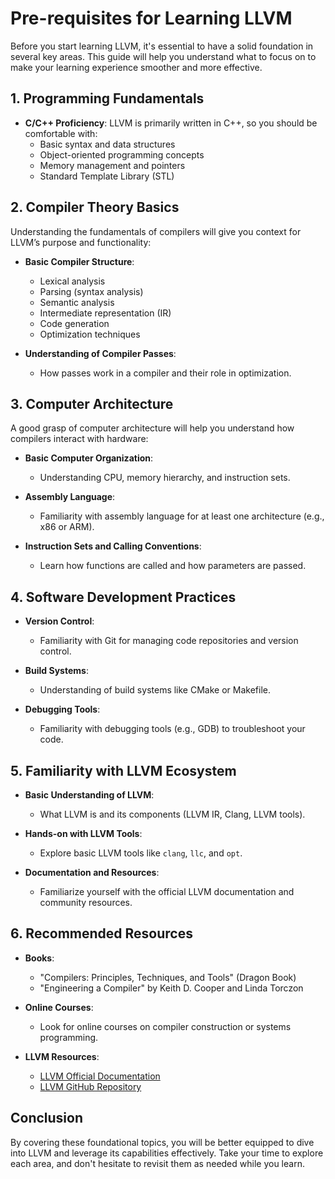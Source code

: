 # Pre-requisites for Learning LLVM

Before you start learning LLVM, it's essential to have a solid foundation in several key areas. This guide will help you understand what to focus on to make your learning experience smoother and more effective.

## 1. Programming Fundamentals

- **C/C++ Proficiency**: LLVM is primarily written in C++, so you should be comfortable with:
  - Basic syntax and data structures
  - Object-oriented programming concepts
  - Memory management and pointers
  - Standard Template Library (STL)

## 2. Compiler Theory Basics

Understanding the fundamentals of compilers will give you context for LLVM’s purpose and functionality:

- **Basic Compiler Structure**:
  - Lexical analysis
  - Parsing (syntax analysis)
  - Semantic analysis
  - Intermediate representation (IR)
  - Code generation
  - Optimization techniques

- **Understanding of Compiler Passes**: 
  - How passes work in a compiler and their role in optimization.

## 3. Computer Architecture

A good grasp of computer architecture will help you understand how compilers interact with hardware:

- **Basic Computer Organization**: 
  - Understanding CPU, memory hierarchy, and instruction sets.
  
- **Assembly Language**: 
  - Familiarity with assembly language for at least one architecture (e.g., x86 or ARM).

- **Instruction Sets and Calling Conventions**:
  - Learn how functions are called and how parameters are passed.

## 4. Software Development Practices

- **Version Control**:
  - Familiarity with Git for managing code repositories and version control.

- **Build Systems**:
  - Understanding of build systems like CMake or Makefile.

- **Debugging Tools**:
  - Familiarity with debugging tools (e.g., GDB) to troubleshoot your code.

## 5. Familiarity with LLVM Ecosystem

- **Basic Understanding of LLVM**: 
  - What LLVM is and its components (LLVM IR, Clang, LLVM tools).
  
- **Hands-on with LLVM Tools**:
  - Explore basic LLVM tools like `clang`, `llc`, and `opt`.
  
- **Documentation and Resources**:
  - Familiarize yourself with the official LLVM documentation and community resources.

## 6. Recommended Resources

- **Books**:
  - "Compilers: Principles, Techniques, and Tools" (Dragon Book)
  - "Engineering a Compiler" by Keith D. Cooper and Linda Torczon

- **Online Courses**:
  - Look for online courses on compiler construction or systems programming.

- **LLVM Resources**:
  - [LLVM Official Documentation](https://llvm.org/docs/)
  - [LLVM GitHub Repository](https://github.com/llvm/llvm-project)

## Conclusion

By covering these foundational topics, you will be better equipped to dive into LLVM and leverage its capabilities effectively. Take your time to explore each area, and don't hesitate to revisit them as needed while you learn.
